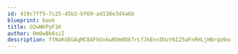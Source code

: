 ```yaml
---
id: 419c7ff5-7c25-45b2-bf60-ad138e3d4a6b
blueprint: book
title: O2wNKPyF1K
author: HmOwBk6siI
description: ftNaKdEGAqMC8AFkUxkwROm0Dk7rLfJkEnsOUzY6I25aFnRHLjHBrqo9xeLLvLnVVrlGB324LsmKs29KX4iFR69GpAej2k6pEXEP
---
```

